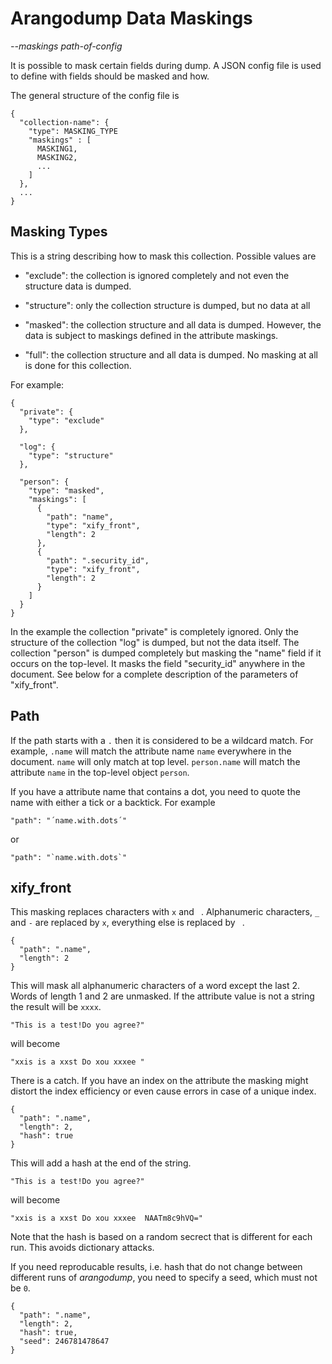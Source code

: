 Arangodump Data Maskings
========================

*--maskings path-of-config*

It is possible to mask certain fields during dump. A JSON config file is
used to define with fields should be masked and how.

The general structure of the config file is

    {
      "collection-name": {
        "type": MASKING_TYPE
        "maskings" : [
          MASKING1,
          MASKING2,
          ...
        ]
      },
      ...
    }

Masking Types
-------------

This is a string describing how to mask this collection. Possible values are

- "exclude": the collection is ignored completely and not even the structure data
  is dumped.

- "structure": only the collection structure is dumped, but no data at all

- "masked": the collection structure and all data is dumped. However, the data
  is subject to maskings defined in the attribute maskings.

- "full": the collection structure and all data is dumped. No masking at all
  is done for this collection.

For example:

    {
      "private": {
        "type": "exclude"
      },

      "log": {
        "type": "structure"
      },

      "person": {
        "type": "masked",
        "maskings": [
          {
            "path": "name",
            "type": "xify_front",
            "length": 2
          },
          {
            "path": ".security_id",
            "type": "xify_front",
            "length": 2
          }
        ]
      }
    }

In the example the collection "private" is completely ignored. Only the
structure of the collection "log" is dumped, but not the data itself.
The collection "person" is dumped completely but masking the "name" field if
it occurs on the top-level. It masks the field "security_id" anywhere in the
document. See below for a complete description of the parameters of
"xify_front".

Path
----

If the path starts with a `.` then it is considered to be a wildcard match.
For example, `.name` will match the attribute name `name` everywhere in the
document. `name` will only match at top level. `person.name` will match
the attribute `name` in the top-level object `person`.

If you have a attribute name that contains a dot, you need to quote the
name with either a tick or a backtick. For example

    "path": "´name.with.dots´"

or

    "path": "`name.with.dots`"

xify_front
----------

This masking replaces characters with `x` and ` `. Alphanumeric characters,
`_` and `-` are replaced by `x`, everything else is replaced by ` `.

    {
      "path": ".name",
      "length": 2
    }

This will mask all alphanumeric characters of a word except the last 2.
Words of length 1 and 2 are unmasked. If the attribute value is not a
string the result will be `xxxx`.

    "This is a test!Do you agree?"

will become

    "xxis is a xxst Do xou xxxee "

There is a catch. If you have an index on the attribute the masking
might distort the index efficiency or even cause errors in case of a
unique index.

    {
      "path": ".name",
      "length": 2,
      "hash": true
    }

This will add a hash at the end of the string.

    "This is a test!Do you agree?"

will become

    "xxis is a xxst Do xou xxxee  NAATm8c9hVQ="

Note that the hash is based on a random secrect that is different for
each run. This avoids dictionary attacks.

If you need reproducable results, i.e. hash that do not change between
different runs of *arangodump*, you need to specify a seed, which must
not be `0`.

    {
      "path": ".name",
      "length": 2,
      "hash": true,
      "seed": 246781478647
    }
